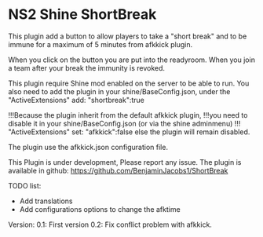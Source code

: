 #  NS2 Shine ShortBreak

This plugin add a button to allow players to take a "short break" and
to be immune for a maximum of 5 minutes from afkkick plugin.

When you click on the button you are put into the readyroom.
When you join a team after your break the immunity is revoked.

This plugin require Shine mod enabled on the server to be able to run.
You also need to add the plugin in your shine/BaseConfig.json, 
under the "ActiveExtensions" add: "shortbreak":true

!!!Because the plugin inherit from the default afkkick plugin, 
!!!you need to disable it in your shine/BaseConfig.json (or via the shine adminmenu)
!!! "ActiveExtensions" set: "afkkick":false else the plugin will remain disabled.

The plugin use the afkkick.json configuration file.

This Plugin is under development,
Please report any issue.
The plugin is available in github: https://github.com/BenjaminJacobs1/ShortBreak

TODO list:
-	Add translations
-	Add configurations options to change the afktime
	

Version:
0.1: First version
0.2: Fix conflict problem with afkkick.

